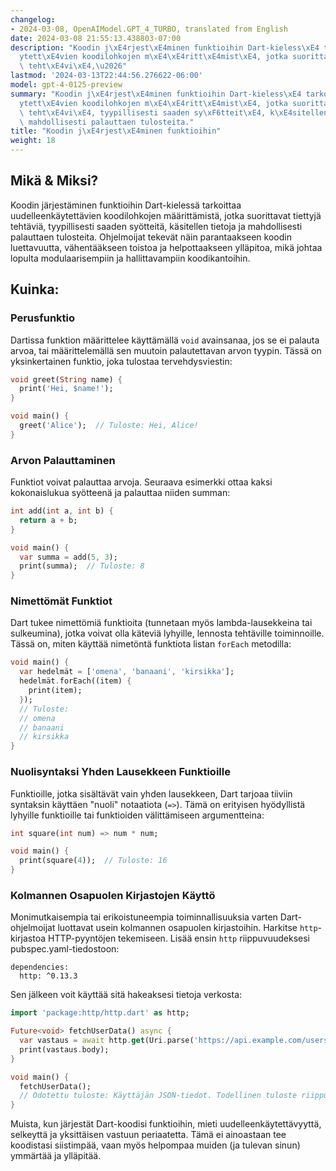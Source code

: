 ```yaml
---
changelog:
- 2024-03-08, OpenAIModel.GPT_4_TURBO, translated from English
date: 2024-03-08 21:55:13.438803-07:00
description: "Koodin j\xE4rjest\xE4minen funktioihin Dart-kieless\xE4 tarkoittaa uudelleenk\xE4\
  ytett\xE4vien koodilohkojen m\xE4\xE4ritt\xE4mist\xE4, jotka suorittavat tiettyj\xE4\
  \ teht\xE4vi\xE4,\u2026"
lastmod: '2024-03-13T22:44:56.276622-06:00'
model: gpt-4-0125-preview
summary: "Koodin j\xE4rjest\xE4minen funktioihin Dart-kieless\xE4 tarkoittaa uudelleenk\xE4\
  ytett\xE4vien koodilohkojen m\xE4\xE4ritt\xE4mist\xE4, jotka suorittavat tiettyj\xE4\
  \ teht\xE4vi\xE4, tyypillisesti saaden sy\xF6tteit\xE4, k\xE4sitellen tietoja ja\
  \ mahdollisesti palauttaen tulosteita."
title: "Koodin j\xE4rjest\xE4minen funktioihin"
weight: 18
---
```


## Mikä & Miksi?
Koodin järjestäminen funktioihin Dart-kielessä tarkoittaa uudelleenkäytettävien koodilohkojen määrittämistä, jotka suorittavat tiettyjä tehtäviä, tyypillisesti saaden syötteitä, käsitellen tietoja ja mahdollisesti palauttaen tulosteita. Ohjelmoijat tekevät näin parantaakseen koodin luettavuutta, vähentääkseen toistoa ja helpottaakseen ylläpitoa, mikä johtaa lopulta modulaarisempiin ja hallittavampiin koodikantoihin.

## Kuinka:
### Perusfunktio
Dartissa funktion määrittelee käyttämällä `void` avainsanaa, jos se ei palauta arvoa, tai määrittelemällä sen muutoin palautettavan arvon tyypin. Tässä on yksinkertainen funktio, joka tulostaa tervehdysviestin:

```dart
void greet(String name) {
  print('Hei, $name!');
}

void main() {
  greet('Alice');  // Tuloste: Hei, Alice!
}
```

### Arvon Palauttaminen
Funktiot voivat palauttaa arvoja. Seuraava esimerkki ottaa kaksi kokonaislukua syötteenä ja palauttaa niiden summan:

```dart
int add(int a, int b) {
  return a + b;
}

void main() {
  var summa = add(5, 3);
  print(summa);  // Tuloste: 8
}
```

### Nimettömät Funktiot
Dart tukee nimettömiä funktioita (tunnetaan myös lambda-lausekkeina tai sulkeumina), jotka voivat olla käteviä lyhyille, lennosta tehtäville toiminnoille. Tässä on, miten käyttää nimetöntä funktiota listan `forEach` metodilla:

```dart
void main() {
  var hedelmät = ['omena', 'banaani', 'kirsikka'];
  hedelmät.forEach((item) {
    print(item);
  });
  // Tuloste:
  // omena
  // banaani
  // kirsikka
}
```

### Nuolisyntaksi Yhden Lausekkeen Funktioille
Funktioille, jotka sisältävät vain yhden lausekkeen, Dart tarjoaa tiiviin syntaksin käyttäen "nuoli" notaatiota (`=>`). Tämä on erityisen hyödyllistä lyhyille funktioille tai funktioiden välittämiseen argumentteina:

```dart
int square(int num) => num * num;

void main() {
  print(square(4));  // Tuloste: 16
}
```

### Kolmannen Osapuolen Kirjastojen Käyttö
Monimutkaisempia tai erikoistuneempia toiminnallisuuksia varten Dart-ohjelmoijat luottavat usein kolmannen osapuolen kirjastoihin. Harkitse `http`-kirjastoa HTTP-pyyntöjen tekemiseen. Lisää ensin `http` riippuvuudeksesi pubspec.yaml-tiedostoon:

```
dependencies:
  http: ^0.13.3
```

Sen jälkeen voit käyttää sitä hakeaksesi tietoja verkosta:

```dart
import 'package:http/http.dart' as http;

Future<void> fetchUserData() async {
  var vastaus = await http.get(Uri.parse('https://api.example.com/users/1'));
  print(vastaus.body);
}

void main() {
  fetchUserData();
  // Odotettu tuloste: Käyttäjän JSON-tiedot. Todellinen tuloste riippuu API:n vastauksesta.
}
```

Muista, kun järjestät Dart-koodisi funktioihin, mieti uudelleenkäytettävyyttä, selkeyttä ja yksittäisen vastuun periaatetta. Tämä ei ainoastaan tee koodistasi siistimpää, vaan myös helpompaa muiden (ja tulevan sinun) ymmärtää ja ylläpitää.
